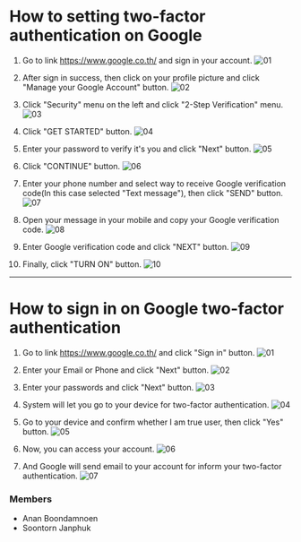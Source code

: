 # How to setting two-factor authentication on Google

1. Go to link https://www.google.co.th/ and sign in your account.
![01](https://github.com/AnanBoondamnoen/AnanBoondamnoen.github.io/blob/main/Image/Google_two-factor_authentication/Setting/Setting_01.JPG)

2. After sign in success, then click on your profile picture and click "Manage your Google Account" button.
![02](https://github.com/AnanBoondamnoen/AnanBoondamnoen.github.io/blob/main/Image/Google_two-factor_authentication/Setting/Setting_02.JPG)

3. Click "Security" menu on the left and click "2-Step Verification" menu.
![03](https://github.com/AnanBoondamnoen/AnanBoondamnoen.github.io/blob/main/Image/Google_two-factor_authentication/Setting/Setting_03.JPG)

4. Click "GET STARTED" button.
![04](https://github.com/AnanBoondamnoen/AnanBoondamnoen.github.io/blob/main/Image/Google_two-factor_authentication/Setting/Setting_04.JPG)

5. Enter your password to verify it's you and click "Next" button.
![05](https://github.com/AnanBoondamnoen/AnanBoondamnoen.github.io/blob/main/Image/Google_two-factor_authentication/Setting/Setting_05.JPG)

6. Click "CONTINUE" button.
![06](https://github.com/AnanBoondamnoen/AnanBoondamnoen.github.io/blob/main/Image/Google_two-factor_authentication/Setting/Setting_06.JPG)

7. Enter your phone number and select way to receive Google verification code(In this case selected "Text message"), then click "SEND" button.
![07](https://github.com/AnanBoondamnoen/AnanBoondamnoen.github.io/blob/main/Image/Google_two-factor_authentication/Setting/Setting_07.JPG)

8. Open your message in your mobile and copy your Google verification code.
![08](https://github.com/AnanBoondamnoen/AnanBoondamnoen.github.io/blob/main/Image/Google_two-factor_authentication/Setting/Setting_08.JPG)

9. Enter Google verification code and click "NEXT" button.
![09](https://github.com/AnanBoondamnoen/AnanBoondamnoen.github.io/blob/main/Image/Google_two-factor_authentication/Setting/Setting_09.JPG)

10. Finally, click "TURN ON" button.
![10](https://github.com/AnanBoondamnoen/AnanBoondamnoen.github.io/blob/main/Image/Google_two-factor_authentication/Setting/Setting_10.JPG)

---

# How to sign in on Google two-factor authentication

1. Go to link https://www.google.co.th/ and click "Sign in" button.
![01](https://github.com/AnanBoondamnoen/AnanBoondamnoen.github.io/blob/main/Image/Google_two-factor_authentication/Sign_In/Sign_In_01.JPG)

2. Enter your Email or Phone and click "Next" button.
![02](https://github.com/AnanBoondamnoen/AnanBoondamnoen.github.io/blob/main/Image/Google_two-factor_authentication/Sign_In/Sign_In_02.JPG)

3. Enter your passwords and click "Next" button.
![03](https://github.com/AnanBoondamnoen/AnanBoondamnoen.github.io/blob/main/Image/Google_two-factor_authentication/Sign_In/Sign_In_03.JPG)

4. System will let you go to your device for two-factor authentication.
![04](https://github.com/AnanBoondamnoen/AnanBoondamnoen.github.io/blob/main/Image/Google_two-factor_authentication/Sign_In/Sign_In_04.JPG)

5. Go to your device and confirm whether I am true user, then click "Yes" button.
![05](https://github.com/AnanBoondamnoen/AnanBoondamnoen.github.io/blob/main/Image/Google_two-factor_authentication/Sign_In/Sign_In_05.JPG)

6. Now, you can access your account.
![06](https://github.com/AnanBoondamnoen/AnanBoondamnoen.github.io/blob/main/Image/Google_two-factor_authentication/Sign_In/Sign_In_06.JPG)

7. And Google will send email to your account for inform your two-factor authentication.
![07](https://github.com/AnanBoondamnoen/AnanBoondamnoen.github.io/blob/main/Image/Google_two-factor_authentication/Sign_In/Sign_In_07.JPG)


### Members
- Anan Boondamnoen
- Soontorn Janphuk